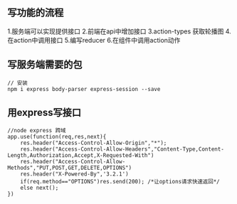 
## 写功能的流程

1.服务端可以实现提供接口
2.前端在api中增加接口
3.action-types 获取轮播图
4.在action中调用接口
5.编写reducer
6.在组件中调用action动作

## 写服务端需要的包

```
// 安装
npm i express body-parser express-session --save
```

## 用express写接口

```
//node express 跨域
app.use(function(req,res,next){
    res.header("Access-Control-Allow-Origin","*");
    res.header("Access-Control-Allow-Headers","Content-Type,Content-Length,Authorization,Accept,X-Requested-With")
    res.header("Access-Control-Allow-Methods","PUT,POST,GET,DELETE,OPTIONS")
    res.header("X-Powered-By",'3.2.1')
    if(req.method=="OPTIONS")res.send(200); /*让options请求快速返回*/
    else next();
})

```